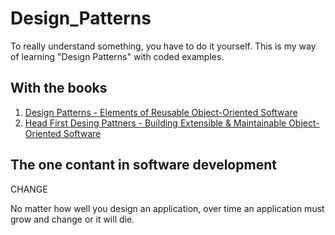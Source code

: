# Design_Patterns
To really understand something, you have to do it yourself.
This is my way of learning "Design Patterns" with coded examples.

## With the books 
1. [Design Patterns - Elements of Reusable Object-Oriented Software](https://www.amazon.com/Design-Patterns-Elements-Reusable-Object-Oriented/dp/0201633612/ref=sr_1_1?crid=3A94LRZ50OFJO&keywords=design+patterns+elements+of+reusable+object-oriented+software&qid=1678180381&sprefix=design+patterns%2Caps%2C189&sr=8-1) 
2. [Head First Desing Pattners - Building Extensible & Maintainable Object-Oriented Software](https://www.amazon.com/Head-First-Design-Patterns-Object-Oriented/dp/149207800X/ref=sr_1_2?crid=2TYWPSCGD8YS9&keywords=Head+first+design+patterns+elements+of+reusable+object-oriented+software&qid=1678180424&sprefix=head+first+design+patterns+elements+of+reusable+object-oriented+software%2Caps%2C163&sr=8-2)

## The one contant in software development
  CHANGE
  
No matter how well you design an application, over time an application must grow and change or it will die.  
